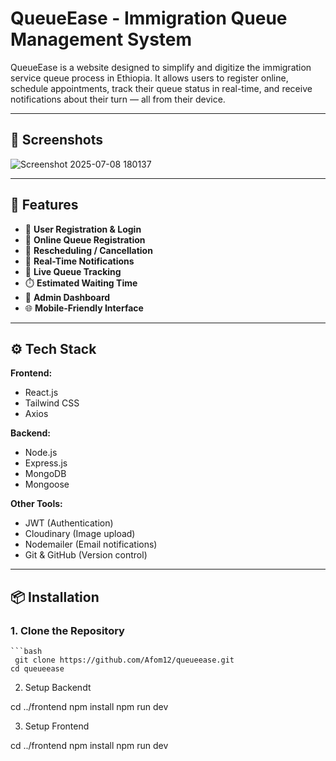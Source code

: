 # QueueEase - Immigration Queue Management System

QueueEase is a website designed to simplify and digitize the immigration service queue process in Ethiopia. It allows users to register online, schedule appointments, track their queue status in real-time, and receive notifications about their turn — all from their device.

---

## 📸 Screenshots

![Screenshot 2025-07-08 180137](https://github.com/user-attachments/assets/4afa83ab-40b8-4500-acaf-d4654bef4fbb)
<!-- You can add images like this after you push them into your GitHub repo -->
<!-- ![Home Page](./screenshots/homepage.png) -->

---

## 🚀 Features

- 📝 **User Registration & Login**
- 📅 **Online Queue Registration**
- 🔄 **Rescheduling / Cancellation**
- 🔔 **Real-Time Notifications**
- 👀 **Live Queue Tracking**
- ⏱️ **Estimated Waiting Time**
- 📂 **Admin Dashboard**
- 🌐 **Mobile-Friendly Interface**

---

## ⚙️ Tech Stack

**Frontend:**
- React.js
- Tailwind CSS
- Axios

**Backend:**
- Node.js
- Express.js
- MongoDB
- Mongoose

**Other Tools:**
- JWT (Authentication)
- Cloudinary (Image upload)
- Nodemailer (Email notifications)
- Git & GitHub (Version control)

---

## 📦 Installation

### 1. Clone the Repository
    ```bash
     git clone https://github.com/Afom12/queueease.git
    cd queueease

2. Setup Backendt

cd ../frontend
npm install
npm run dev

3. Setup Frontend

cd ../frontend
npm install
npm run dev
